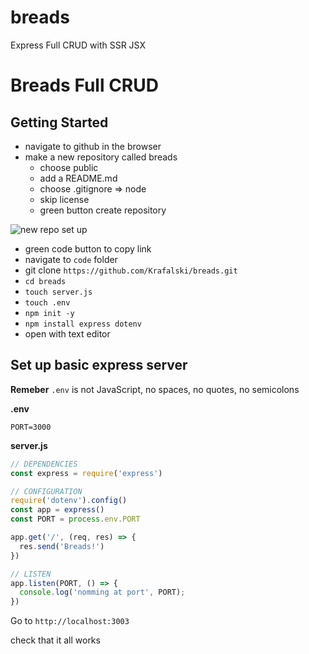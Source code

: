 # breads
Express Full CRUD with SSR JSX


# Breads Full CRUD

## Getting Started

- navigate to github in the browser
- make a new repository called breads
  - choose public
  - add a README.md
  - choose .gitignore => node
  - skip license
  - green button create repository

![new repo set up](https://i.imgur.com/hZmTk3t.png)

- green code button to copy link
- navigate to `code` folder
- git clone `https://github.com/Krafalski/breads.git`
- `cd breads`
- `touch server.js`
- `touch .env`
- `npm init -y`
- `npm install express dotenv`
- open with text editor

## Set up basic express server

**Remeber** `.env` is not JavaScript, no spaces, no quotes, no semicolons

**.env**
```
PORT=3000
```

**server.js**

```js
// DEPENDENCIES
const express = require('express')

// CONFIGURATION
require('dotenv').config()
const app = express()
const PORT = process.env.PORT

app.get('/', (req, res) => {
  res.send('Breads!')
})

// LISTEN
app.listen(PORT, () => {
  console.log('nomming at port', PORT);
})
```

Go to `http://localhost:3003`

check that it all works
